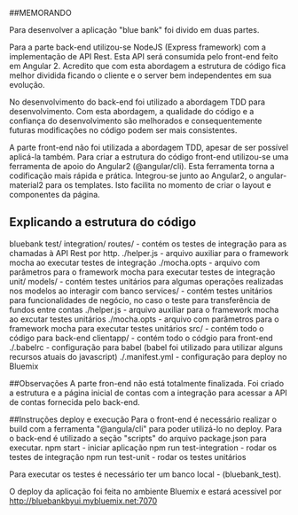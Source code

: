 ##MEMORANDO

Para desenvolver a aplicação "blue bank" foi divido em duas partes.

Para a parte back-end utilizou-se NodeJS (Express framework) com a implementação de API Rest. Esta API será consumida pelo front-end feito em Angular 2.
Acredito que com esta abordagem a estrutura de código fica melhor dividida ficando o cliente e o server bem independentes em sua evolução.

No desenvolvimento do back-end foi utilizado a abordagem TDD para desenvolvimento. Com esta abordagem, a qualidade do código e a confiança do
desenvolvimento são melhorados e consequentemente futuras modificações no código podem ser mais consistentes.

A parte front-end não foi utilizada a abordagem TDD, apesar de ser possível aplicá-la também. Para criar a estrutura do código front-end utilizou-se uma
ferramenta de apoio do Angular2 (@angular/cli). Esta ferramenta torna a codificação mais rápida e prática.
Integrou-se junto ao Angular2, o angular-material2 para os templates. Isto facilita no momento de criar o layout e componentes da página.

## Explicando a estrutura do código
bluebank
	test/
	   integration/
		 	         routes/ - contém os testes de integração para as chamadas à API Rest por http.
			         ./helper.js - arquivo auxiliar para o framework mocha ao executar testes de integração
			         ./mocha.opts - arquivo com parâmetros para o framework mocha para executar testes de integração
		 unit/
		 		models/ - contém testes unitários para algumas operações realizadas nos modelos ao interagir com banco
		    services/ - contém testes unitários para funcionalidades de negócio, no caso o teste para transferência de fundos entre contas
		    ./helper.js - arquivo auxiliar para o framework mocha ao excutar testes unitários
		    ./mocha.opts - arquivo com parâmetros para o framework mocha para executar testes unitários
	src/ -	contém todo o código para back-end
	clientapp/ - contém todo o códgio para front-end
	./.babelrc - configuração para babel (babel foi utilizado para utilizar alguns recursos atuais do javascript)
  ./.manifest.yml - configuração para deploy no Bluemix

##Observações
A parte fron-end não está totalmente finalizada. Foi criado a estrutura e a página inicial de contas com a integração para acessar a API de contas fornecida pelo back-end.


##Instruções deploy e execução
Para o front-end é necessário realizar o build com a ferramenta "@angula/cli" para poder utilizá-lo no deploy.
Para o back-end é utilizado a seção "scripts" do arquivo package.json para executar.
  npm start - iniciar aplicação
	npm run test-integration - rodar os testes de integração
  npm run test-unit - rodar os testes unitários

Para executar os testes é necessário ter um banco local - (bluebank_test).

O deploy da aplicação foi feita no ambiente Bluemix e estará acessível por
http://bluebankbyui.mybluemix.net:7070
